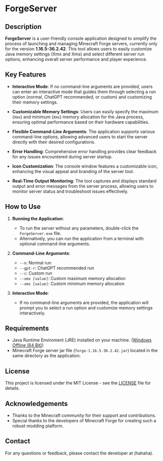 # ForgeServer

## Description

**ForgeServer** is a user-friendly console application designed to simplify the process of launching and managing Minecraft Forge servers, currently only for the version **1.16.5-36.2.42**. This tool allows users to easily customize Java memory settings (Xmx and Xms) and select different server run options, enhancing overall server performance and player experience.

## Key Features

- **Interactive Mode**: If no command-line arguments are provided, users can enter an interactive mode that guides them through selecting a run option (normal, ChatGPT recommended, or custom) and customizing their memory settings.
  
- **Customizable Memory Settings**: Users can easily specify the maximum (`Xmx`) and minimum (`Xms`) memory allocation for the Java process, ensuring optimal performance based on their hardware capabilities.

- **Flexible Command-Line Arguments**: The application supports various command-line options, allowing advanced users to start the server directly with their desired configurations.

- **Error Handling**: Comprehensive error handling provides clear feedback for any issues encountered during server startup.

- **Icon Customization**: The console window features a customizable icon, enhancing the visual appeal and branding of the server tool.

- **Real-Time Output Monitoring**: The tool captures and displays standard output and error messages from the server process, allowing users to monitor server status and troubleshoot issues effectively.

## How to Use

1. **Running the Application**:
   - To run the server without any parameters, double-click the `ForgeServer.exe` file.
   - Alternatively, you can run the application from a terminal with optional command-line arguments.

2. **Command-Line Arguments**:
   - `--n`: Normal run
   - `--gpt-r`: ChatGPT recommended run
   - `--c`: Custom run
   - `--xmx [value]`: Custom maximum memory allocation
   - `--xms [value]`: Custom minimum memory allocation

3. **Interactive Mode**:
   - If no command-line arguments are provided, the application will prompt you to select a run option and customize memory settings interactively.

## Requirements

- Java Runtime Enviroment (JRE) installed on your machine. ([Windows Offline (64 Bit)](https://www.java.com/en/download/manual.jsp))
- Minecraft Forge server jar file (`forge-1.16.5-36.2.42.jar`) located in the same directory as the application.

## License

This project is licensed under the MIT License - see the [LICENSE](https://github.com/BV0073194/ForgeServer/blob/main/LICENSE.md) file for details.

## Acknowledgements

- Thanks to the Minecraft community for their support and contributions.
- Special thanks to the developers of Minecraft Forge for creating such a robust modding platform.

## Contact

For any questions or feedback, please contact the developer at (hahaha).
